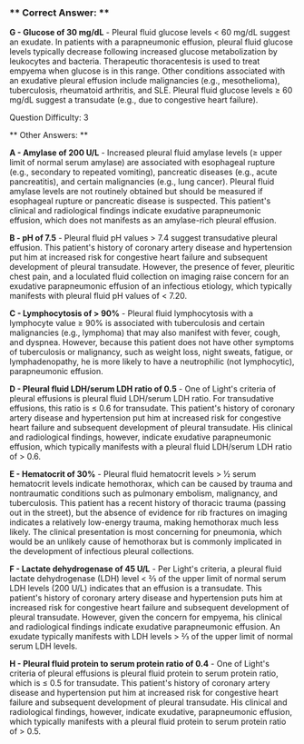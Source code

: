### ** Correct Answer: **

**G - Glucose of 30 mg/dL** - Pleural fluid glucose levels < 60 mg/dL suggest an exudate. In patients with a parapneumonic effusion, pleural fluid glucose levels typically decrease following increased glucose metabolization by leukocytes and bacteria. Therapeutic thoracentesis is used to treat empyema when glucose is in this range. Other conditions associated with an exudative pleural effusion include malignancies (e.g., mesothelioma), tuberculosis, rheumatoid arthritis, and SLE. Pleural fluid glucose levels ≥ 60 mg/dL suggest a transudate (e.g., due to congestive heart failure).

Question Difficulty: 3

** Other Answers: **

**A - Amylase of 200 U/L** - Increased pleural fluid amylase levels (≥ upper limit of normal serum amylase) are associated with esophageal rupture (e.g., secondary to repeated vomiting), pancreatic diseases (e.g., acute pancreatitis), and certain malignancies (e.g., lung cancer). Pleural fluid amylase levels are not routinely obtained but should be measured if esophageal rupture or pancreatic disease is suspected. This patient's clinical and radiological findings indicate exudative parapneumonic effusion, which does not manifests as an amylase-rich pleural effusion.

**B - pH of 7.5** - Pleural fluid pH values > 7.4 suggest transudative pleural effusion. This patient's history of coronary artery disease and hypertension put him at increased risk for congestive heart failure and subsequent development of pleural transudate. However, the presence of fever, pleuritic chest pain, and a loculated fluid collection on imaging raise concern for an exudative parapneumonic effusion of an infectious etiology, which typically manifests with pleural fluid pH values of < 7.20.

**C - Lymphocytosis of > 90%** - Pleural fluid lymphocytosis with a lymphocyte value ≥ 90% is associated with tuberculosis and certain malignancies (e.g., lymphoma) that may also manifest with fever, cough, and dyspnea. However, because this patient does not have other symptoms of tuberculosis or malignancy, such as weight loss, night sweats, fatigue, or lymphadenopathy, he is more likely to have a neutrophilic (not lymphocytic), parapneumonic effusion.

**D - Pleural fluid LDH/serum LDH ratio of 0.5** - One of Light's criteria of pleural effusions is pleural fluid LDH/serum LDH ratio. For transudative effusions, this ratio is ≤ 0.6 for transudate. This patient's history of coronary artery disease and hypertension put him at increased risk for congestive heart failure and subsequent development of pleural transudate. His clinical and radiological findings, however, indicate exudative parapneumonic effusion, which typically manifests with a pleural fluid LDH/serum LDH ratio of > 0.6.

**E - Hematocrit of 30%** - Pleural fluid hematocrit levels > ½ serum hematocrit levels indicate hemothorax, which can be caused by trauma and nontraumatic conditions such as pulmonary embolism, malignancy, and tuberculosis. This patient has a recent history of thoracic trauma (passing out in the street), but the absence of evidence for rib fractures on imaging indicates a relatively low-energy trauma, making hemothorax much less likely. The clinical presentation is most concerning for pneumonia, which would be an unlikely cause of hemothorax but is commonly implicated in the development of infectious pleural collections.

**F - Lactate dehydrogenase of 45 U/L** - Per Light's criteria, a pleural fluid lactate dehydrogenase (LDH) level < ⅔ of the upper limit of normal serum LDH levels (200 U/L) indicates that an effusion is a transudate. This patient's history of coronary artery disease and hypertension puts him at increased risk for congestive heart failure and subsequent development of pleural transudate. However, given the concern for empyema, his clinical and radiological findings indicate exudative parapneumonic effusion. An exudate typically manifests with LDH levels > ⅔ of the upper limit of normal serum LDH levels.

**H - Pleural fluid protein to serum protein ratio of 0.4** - One of Light's criteria of pleural effusions is pleural fluid protein to serum protein ratio, which is ≤ 0.5 for transudate. This patient's history of coronary artery disease and hypertension put him at increased risk for congestive heart failure and subsequent development of pleural transudate. His clinical and radiological findings, however, indicate exudative, parapneumonic effusion, which typically manifests with a pleural fluid protein to serum protein ratio of > 0.5.

